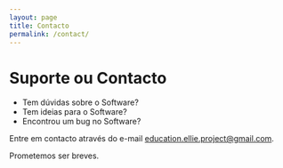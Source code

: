 ```yaml
---
layout: page
title: Contacto
permalink: /contact/
---
```


# Suporte ou Contacto

 - Tem dúvidas sobre o Software?
 - Tem ideias para o Software?
 - Encontrou um bug no Software?
 
Entre em contacto através do e-mail [education.ellie.project@gmail.com](mailto:education.ellie.project@gmail.com).

Prometemos ser breves.
